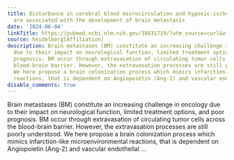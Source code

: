```yaml
---
title: Disturbance in cerebral blood microcirculation and hypoxic-ischemic microenvironment
  are associated with the development of brain metastasis
date: '2024-06-04'
linkTitle: https://pubmed.ncbi.nlm.nih.gov/38831719/?utm_source=curl&utm_medium=rss&utm_campaign=pubmed-2&utm_content=1FakS-2QOkCT8HsMOQP1bCRQ4YzyumYOmxmF0moLsQ3dFB1E9V&fc=20220326224207&ff=20240604181902&v=2.18.0.post9+e462414
source: heidelberg[Affiliation]
description: Brain metastases (BM) constitute an increasing challenge in oncology
  due to their impact on neurological function, limited treatment options, and poor
  prognosis. BM occur through extravasation of circulating tumor cells across the
  blood-brain barrier. However, the extravasation processes are still poorly understood.
  We here propose a brain colonization process which mimics infarction-like microenvironmental
  reactions, that is dependent on Angiopoietin (Ang-2) and vascular endothelial ...
disable_comments: true
---
```

Brain metastases (BM) constitute an increasing challenge in oncology due to their impact on neurological function, limited treatment options, and poor prognosis. BM occur through extravasation of circulating tumor cells across the blood-brain barrier. However, the extravasation processes are still poorly understood. We here propose a brain colonization process which mimics infarction-like microenvironmental reactions, that is dependent on Angiopoietin (Ang-2) and vascular endothelial ...